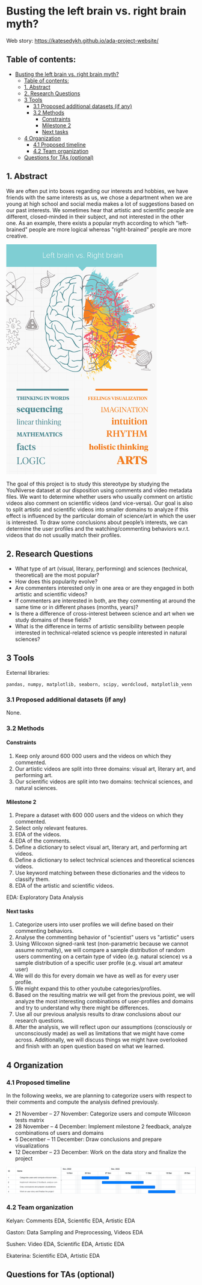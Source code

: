 # Busting the left brain vs. right brain myth?
Web story: https://katesedykh.github.io/ada-project-website/
## Table of contents:
- [Busting the left brain vs. right brain myth?](#busting-the-left-brain-vs-right-brain-myth)
  - [Table of contents:](#table-of-contents)
  - [1. Abstract](#1-abstract)
  - [2. Research Questions](#2-research-questions)
  - [3 Tools](#3-tools)
    - [3.1 Proposed additional datasets (if any)](#31-proposed-additional-datasets-if-any)
    - [3.2 Methods](#32-methods)
      - [Constraints](#constraints)
      - [Milestone 2](#milestone-2)
      - [Next tasks](#next-tasks)
  - [4 Organization](#4-organization)
    - [4.1 Proposed timeline](#41-proposed-timeline)
    - [4.2 Team organization](#42-team-organization)
  - [Questions for TAs (optional)](#questions-for-tas-optional)


## 1. Abstract
We are often put into boxes regarding our interests and hobbies, we have friends with the same interests as us, we chose a department when we are young at high school and social media makes a lot of suggestions based on our past interests. We sometimes hear that artistic and scientific people are different, closed-minded in their subject, and not interested in the other one. As an example, there exists a popular myth according to which "left-brained" people are more logical whereas "right-brained" people are more creative.

<img src="images/leftbrain-rightbrain.jpg" alt="drawing" width="400"/>

The goal of this project is to study this stereotype by studying the YouNiverse dataset at our disposition using comments and video metadata files. We want to determine whether users who usually comment on artistic videos also comment on scientific videos (and vice-versa). Our goal is also to split artistic and scientific videos into smaller domains to analyze if this effect is influenced by the particular domain of science/art in which the user is interested. To draw some conclusions about people’s interests, we can determine the user profiles and the watching/commenting behaviors w.r.t. videos that do not usually match their profiles.


## 2. Research Questions
- What type of art (visual, literary, performing) and sciences (technical, theoretical) are the most popular?
- How does this popularity evolve?
- Are commenters interested only in one area or are they engaged in both artistic and scientific videos?
- If commenters are interested in both, are they commenting at around the same time or in different phases (months, years)?
- Is there a difference of cross-interest between science and art when we study domains of these fields?
- What is the difference in terms of artistic sensibility between people interested in technical-related science vs people interested in natural sciences?

## 3 Tools
External libraries:
```
pandas, numpy, matplotlib, seaborn, scipy, wordcloud, matplotlib_venn
```

### 3.1 Proposed additional datasets (if any)

None.

### 3.2 Methods

#### Constraints  
1.  Keep only around 600 000 users and the videos on which they commented.
2.  Our artistic videos are split into three domains: visual art, literary art, and performing art.
3.  Our scientific videos are split into two domains: technical sciences, and natural sciences.

#### Milestone 2
1.  Prepare a dataset with 600 000 users and the videos on which they commented.
2.  Select only relevant features.
3.  EDA of the videos.
4.  EDA of the comments.
5.  Define a dictionary to select visual art, literary art, and performing art videos.
6.  Define a dictionary to select technical sciences and theoretical sciences videos.
7.  Use keyword matching between these dictionaries and the videos to classify them.
8.  EDA of the artistic and scientific videos.

EDA: Exploratory Data Analysis

#### Next tasks
1.  Categorize users into user profiles we will define based on their commenting behaviors.
2.  Analyse the commenting behavior of "scientist" users vs "artistic" users
  1.  Using Wilcoxon signed-rank test (non-parametric because we cannot assume normality), we will compare a sample distribution of random users commenting on a certain type of video (e.g. natural science) vs a sample distribution of a specific user profile (e.g. visual art amateur user)
  2.  We will do this for every domain we have as well as for every user profile.
  3.  We might expand this to other youtube categories/profiles.
3. Based on the resulting matrix we will get from the previous point, we will analyze the most interesting combinations of user-profiles and domains and try to understand why there might be differences.
4.  Use all our previous analysis results to draw conclusions about our research questions.
5.  After the analysis, we will reflect upon our assumptions (consciously or unconsciously made) as well as limitations that we might have come across. Additionally, we will discuss things we might have overlooked and finish with an open question based on what we learned. 

## 4 Organization
### 4.1 Proposed timeline

In the following weeks, we are planning to categorize users with respect to their comments and compute the analysis defined previously.

* 21 November – 27 November: Categorize users and compute Wilcoxon tests matrix
* 28 November – 4 December: Implement milestone 2 feedback, analyze combinations of users and domains 
* 5 December – 11 December: Draw conclusions and prepare visualizations
* 12 December – 23 December: Work on the data story and finalize the project

![gantt](images/gantt_chart.png)
  
### 4.2 Team organization

Kelyan: Comments EDA, Scientific EDA, Artistic EDA

Gaston: Data Sampling and Preprocessing, Videos EDA

Sushen: Video EDA, Scientific EDA, Artistic EDA

Ekaterina: Scientific EDA, Artistic EDA

## Questions for TAs (optional)
